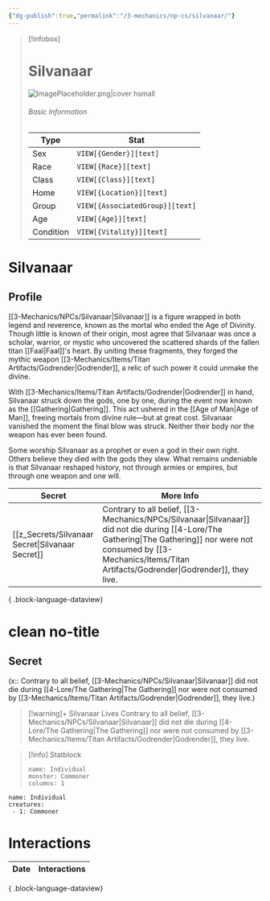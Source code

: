 ```yaml
---
{"dg-publish":true,"permalink":"/3-mechanics/np-cs/silvanaar/"}
---
```


> [!infobox]
> # Silvanaar
> ![ImagePlaceholder.png|cover hsmall](/img/user/z_Assets/Placeholder%20Images/ImagePlaceholder.png)
> ###### Basic Information
> Type |  Stat |
> ---|---|
> Sex | `VIEW[{Gender}][text]` |
> Race | `VIEW[{Race}][text]` |
> Class | `VIEW[{Class}][text]`  |
> Home | `VIEW[{Location}][text]`  |
> Group | `VIEW[{AssociatedGroup}][text]` |
> Age | `VIEW[{Age}][text]`|
> Condition | `VIEW[{Vitality}][text]` |


# Silvanaar
## Profile

[[3-Mechanics/NPCs/Silvanaar\|Silvanaar]] is a figure wrapped in both legend and reverence, known as the mortal who ended the Age of Divinity. Though little is known of their origin, most agree that Silvanaar was once a scholar, warrior, or mystic who uncovered the scattered shards of the fallen titan [[Faal\|Faal]]'s heart. By uniting these fragments, they forged the mythic weapon [[3-Mechanics/Items/Titan Artifacts/Godrender\|Godrender]], a relic of such power it could unmake the divine.

With [[3-Mechanics/Items/Titan Artifacts/Godrender\|Godrender]] in hand, Silvanaar struck down the gods, one by one, during the event now known as the [[Gathering\|Gathering]]. This act ushered in the [[Age of Man\|Age of Man]], freeing mortals from divine rule—but at great cost. Silvanaar vanished the moment the final blow was struck. Neither their body nor the weapon has ever been found.

Some worship Silvanaar as a prophet or even a god in their own right. Others believe they died with the gods they slew. What remains undeniable is that Silvanaar reshaped history, not through armies or empires, but through one weapon and one will.

| Secret                                              | More Info                                                                                                                     |
| --------------------------------------------------- | ----------------------------------------------------------------------------------------------------------------------------- |
| [[z_Secrets/Silvanaar Secret\|Silvanaar Secret]] | Contrary to all belief, [[3-Mechanics/NPCs/Silvanaar\|Silvanaar]] did not die during [[4-Lore/The Gathering\|The Gathering]] nor were not consumed by [[3-Mechanics/Items/Titan Artifacts/Godrender\|Godrender]], they live. |

{ .block-language-dataview}

<div class="transclusion internal-embed is-loaded"><div class="markdown-embed">

<div class="markdown-embed-title">

# clean no-title

</div>




## Secret
(x:: Contrary to all belief, [[3-Mechanics/NPCs/Silvanaar\|Silvanaar]] did not die during [[4-Lore/The Gathering\|The Gathering]] nor were not consumed by [[3-Mechanics/Items/Titan Artifacts/Godrender\|Godrender]], they live.)
> [!warning]+ Silvanaar Lives
> Contrary to all belief, [[3-Mechanics/NPCs/Silvanaar\|Silvanaar]] did not die during [[4-Lore/The Gathering\|The Gathering]] nor were not consumed by [[3-Mechanics/Items/Titan Artifacts/Godrender\|Godrender]], they live.



</div></div>


> [!info] Statblock
> ```statblock
> name: Individual
> monster: Commoner
> columns: 1
> ```

```encounter-table
name: Individual
creatures:
 - 1: Commoner
```
# Interactions
| Date | Interactions |
| ---- | ------------ |

{ .block-language-dataview}